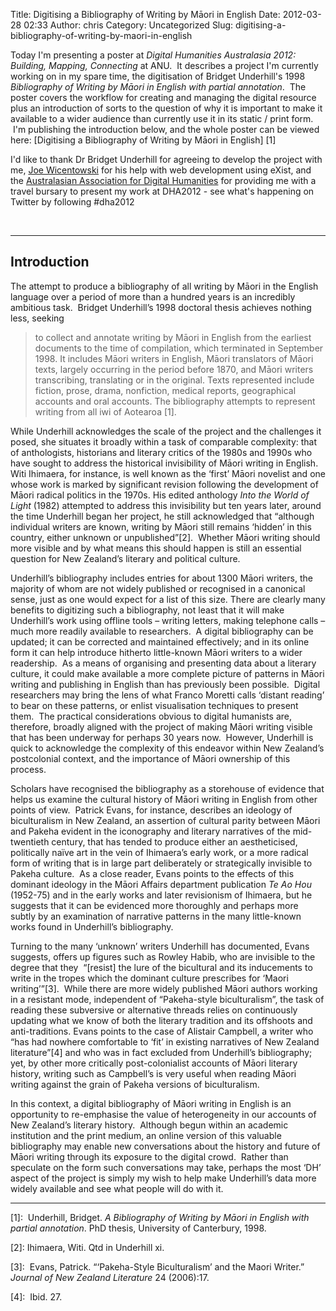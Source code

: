 Title: Digitising a Bibliography of Writing by Māori in English
Date: 2012-03-28 02:33
Author: chris
Category: Uncategorized
Slug: digitising-a-bibliography-of-writing-by-maori-in-english

Today I'm presenting a poster at *Digital Humanities Australasia 2012:
Building, Mapping, Connecting* at ANU.  It describes a project I'm
currently working on in my spare time, the digitisation of Bridget
Underhill's 1998 *Bibliography of Writing by Māori in English with
partial annotation*.  The poster covers the workflow for creating and
managing the digital resource plus an introduction of sorts to the
question of why it is important to make it available to a wider audience
than currently use it in its static / print form.  I'm publishing the
introduction below, and the whole poster can be viewed here: [Digitising
a Bibliography of Writing by Māori in English] [1]

I'd like to thank Dr Bridget Underhill for agreeing to develop the
project with me, [Joe Wicentowski](https://twitter.com/joewiz) for his help with web development using eXist, and the [Australasian Association for Digital Humanities](http://aa-dh.org) for providing me with a travel bursary to present my work at DHA2012 - see what's happening on Twitter by following #dha2012

 

---------------------------------------------

Introduction
------------

The attempt to produce a bibliography of all writing by Māori in the
English language over a period of more than a hundred years is an
incredibly ambitious task.  Bridget Underhill’s 1998 doctoral thesis
achieves nothing less, seeking

>    to collect and annotate writing by Māori in English from the
>    earliest documents to the time of compilation, which terminated in
>    September 1998. It includes Māori writers in English, Māori
>    translators of Māori texts, largely occurring in the period before
>    1870, and Māori writers transcribing, translating or in the
>    original. Texts represented include fiction, prose, drama,
>    nonfiction, medical reports, geographical accounts and oral
>    accounts. The bibliography attempts to represent writing from all
>    iwi of Aotearoa [1].

While Underhill acknowledges the scale of the project and the challenges
it posed, she situates it broadly within a task of comparable
complexity: that of anthologists, historians and literary critics of the
1980s and 1990s who have sought to address the historical invisibility
of Māori writing in English. Witi Ihimaera, for instance, is well known
as the ‘first’ Māori novelist and one whose work is marked by
significant revision following the development of Māori radical politics
in the 1970s. His edited anthology _Into the World of Light_ (1982)
attempted to address this invisibility but ten years later, around the
time Underhill began her project, he still acknowledged that “although
individual writers are known, writing by Māori still remains ‘hidden’ in
this country, either unknown or unpublished”[2].  Whether Māori writing
should more visible and by what means this should happen is still an
essential question for New Zealand’s literary and political culture.

Underhill’s bibliography includes entries for about 1300 Māori writers,
the majority of whom are not widely published or recognised in a
canonical sense, just as one would expect for a list of this size. There
are clearly many benefits to digitizing such a bibliography, not least
that it will make Underhill’s work using offline tools – writing
letters, making telephone calls – much more readily available to
researchers.  A digital bibliography can be updated; it can be corrected
and maintained effectively; and in its online form it can help introduce
hitherto little-known Māori writers to a wider readership.  As a means
of organising and presenting data about a literary culture, it could
make available a more complete picture of patterns in Māori writing and
publishing in English than has previously been possible.  Digital
researchers may bring the lens of what Franco Moretti calls ‘distant
reading’ to bear on these patterns, or enlist visualisation techniques
to present them.  The practical considerations obvious to digital
humanists are, therefore, broadly aligned with the project of making
Māori writing visible that has been underway for perhaps 30 years now. 
However, Underhill is quick to acknowledge the complexity of this
endeavor within New Zealand’s postcolonial context, and the importance
of Māori ownership of this process.

Scholars have recognised the bibliography as a storehouse of evidence
that helps us examine the cultural history of Māori writing in English
from other points of view.  Patrick Evans, for instance, describes an
ideology of biculturalism in New Zealand, an assertion of cultural
parity between Māori and Pakeha evident in the iconography and literary
narratives of the mid-twentieth century, that has tended to produce
either an aestheticised, politically naïve art in the vein of Ihimaera’s
early work, or a more radical form of writing that is in large part
deliberately or strategically invisible to Pakeha culture.  As a close
reader, Evans points to the effects of this dominant ideology in the
Māori Affairs department publication *Te Ao Hou* (1952-75) and in the
early works and later revisionism of Ihimaera, but he suggests that it
can be evidenced more thoroughly and perhaps more subtly by an
examination of narrative patterns in the many little-known works found
in Underhill’s bibliography.

Turning to the many ‘unknown’ writers Underhill has documented, Evans
suggests, offers up figures such as Rowley Habib, who are invisible to
the degree that they  “[resist] the lure of the bicultural and its
inducements to write in the tropes which the dominant culture prescribes
for ‘Maori writing’”[3].  While there are more widely published Māori
authors working in a resistant mode, independent of “Pakeha-style
biculturalism”, the task of reading these subversive or alternative
threads relies on continuously updating what we know of both the
literary tradition and its offshoots and anti-traditions. Evans points
to the case of Alistair Campbell, a writer who “has had nowhere
comfortable to ‘fit’ in existing narratives of New Zealand
literature”[4] and who was in fact excluded from Underhill’s
bibliography; yet, by other more critically post-colonialist accounts of
Māori literary history, writing such as Campbell’s is very useful when
reading Māori writing against the grain of Pakeha versions of
biculturalism.

In this context, a digital bibliography of Māori writing in English is
an opportunity to re-emphasise the value of heterogeneity in our
accounts of New Zealand’s literary history.  Although begun within an
academic institution and the print medium, an online version of this
valuable bibliography may enable new conversations about the history and
future of Māori writing through its exposure to the digital crowd. 
Rather than speculate on the form such conversations may take, perhaps
the most ‘DH’ aspect of the project is simply my wish to help make
Underhill’s data more widely available and see what people will do with
it.

---

[1]:  Underhill, Bridget. *A Bibliography of Writing by Māori in English with partial annotation*. PhD thesis, University of Canterbury, 1998.

[2]: Ihimaera, Witi. Qtd in Underhill xi.

[3]:  Evans, Patrick. “‘Pakeha-Style Biculturalism’ and the Maori Writer.” *Journal of New Zealand Literature* 24 (2006):17.

[4]:  Ibid. 27.
